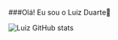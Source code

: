 ###Olá! Eu sou o Luiz Duarte👋

![Luiz GitHub stats](https://github-readme-stats.vercel.app/api?username=LuizJDuarte&show_icons=true&theme=synthwave)

